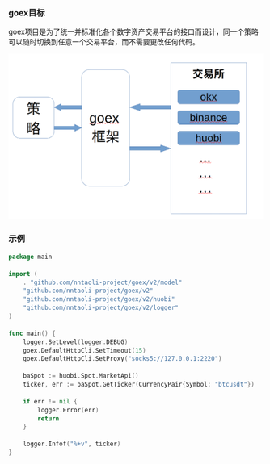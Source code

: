### goex目标

goex项目是为了统一并标准化各个数字资产交易平台的接口而设计，同一个策略可以随时切换到任意一个交易平台，而不需要更改任何代码。

![goex](goex_struct.png)
### 示例

```go
package main

import (
	. "github.com/nntaoli-project/goex/v2/model"
	"github.com/nntaoli-project/goex/v2"
	"github.com/nntaoli-project/goex/v2/huobi"
	"github.com/nntaoli-project/goex/v2/logger"
)

func main() {
	logger.SetLevel(logger.DEBUG)
	goex.DefaultHttpCli.SetTimeout(15)
	goex.DefaultHttpCli.SetProxy("socks5://127.0.0.1:2220")

	baSpot := huobi.Spot.MarketApi()
	ticker, err := baSpot.GetTicker(CurrencyPair{Symbol: "btcusdt"})

	if err != nil {
		logger.Error(err)
		return
	}

	logger.Infof("%+v", ticker)
}

```